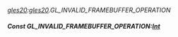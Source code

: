 _[gles20](../../modules/gles20/gles20-module.md):[gles20](../../modules/gles20/gles20-module.md).GL\_INVALID\_FRAMEBUFFER\_OPERATION_
##### Const GL\_INVALID\_FRAMEBUFFER\_OPERATION:[Int](../../modules/wonkey/wonkey-types-int.md)
